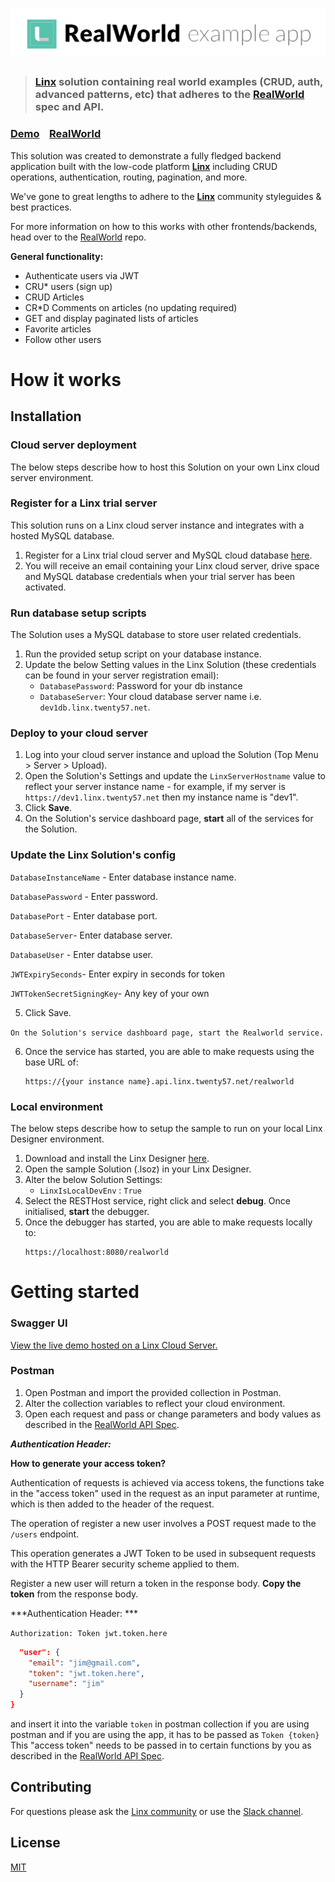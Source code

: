 # ![RealWorld Example App](logo.png)

> ### [Linx](https://linx.software/) solution containing real world examples (CRUD, auth, advanced patterns, etc) that adheres to the [RealWorld](https://github.com/gothinkster/realworld) spec and API.


### [Demo](https://demo.api.linx.twenty57.net/realworld/swagger/)&nbsp;&nbsp;&nbsp;&nbsp;[RealWorld](https://github.com/gothinkster/realworld)

This solution was created to demonstrate a fully fledged backend application built with the low-code platform **[Linx](https://linx.software/)** including CRUD operations, authentication, routing, pagination, and more.

We've gone to great lengths to adhere to the **[Linx](https://linx.software/)** community styleguides & best practices.

For more information on how to this works with other frontends/backends, head over to the [RealWorld](https://github.com/gothinkster/realworld) repo.

**General functionality:**

- Authenticate users via JWT 
- CRU* users (sign up)
- CRUD Articles
- CR*D Comments on articles (no updating required)
- GET and display paginated lists of articles
- Favorite articles
- Follow other users

# How it works

## Installation

### Cloud server deployment

The below steps describe how to host this Solution on your own Linx cloud server environment.

### Register for a Linx trial server
This solution runs on a Linx cloud server instance and integrates with a hosted MySQL database.

1. Register for a Linx trial cloud server and MySQL cloud database [here](https://linx.software/server-buy2/).
2. You will receive an email containing your Linx cloud server, drive space and MySQL database credentials when your trial server has been activated.

### Run database setup scripts
The Solution uses a MySQL database to store user related credentials.
1. Run the provided setup script on your database instance.
3. Update the below Setting values in the Linx Solution (these credentials can be found in your server registration email):
   - `DatabasePassword`: Password for your db instance
   - `DatabaseServer`: Your cloud database server name i.e. `dev1db.linx.twenty57.net`.


### Deploy to your cloud server

1. Log into your cloud server instance and upload the Solution (Top Menu > Server > Upload).
3. Open the Solution's Settings and update the `LinxServerHostname` value to reflect your server instance name -  for example, if my server is `https://dev1.linx.twenty57.net` then my instance name is "dev1".
4. Click __Save__.
3. On the Solution's service dashboard page, __start__ all of the services for the Solution.   

### Update the Linx Solution's config

`DatabaseInstanceName` - Enter database instance name.

`DatabasePassword` - Enter password.

`DatabasePort` - Enter database port.

`DatabaseServer`- Enter database server.

`DatabaseUser` - Enter databse user.

`JWTExpirySeconds`- Enter expiry in seconds for token

`JWTTokenSecretSigningKey`- Any key of your own

5. Click Save.

`On the Solution's service dashboard page, start the Realworld service.`
 
6. Once the service has started, you are able to make requests using the base URL of:
   ```
   https://{your instance name}.api.linx.twenty57.net/realworld
   ```

### Local environment
The below steps describe how to setup the sample to run on your local Linx Designer environment.

1. Download and install the Linx Designer [here](https://linx.software/server-buy2/).
1. Open the sample Solution (.lsoz) in your Linx Designer.
2. Alter the below Solution Settings:
    - `LinxIsLocalDevEnv` : `True`
3. Select the RESTHost service, right click and select __debug__. Once initialised, **start** the debugger.
4. Once the debugger has started, you are able to make requests locally to:
   ```
   https://localhost:8080/realworld
   ```

# Getting started
### Swagger UI

[View the live demo hosted on a Linx Cloud Server.](https://demo.api.linx.twenty57.net/realworld/swagger/)

### Postman
1. Open Postman and import the provided collection in Postman.
2. Alter the collection variables to reflect your cloud environment. 
3. Open each request and pass or change parameters and body values as described in the [RealWorld API Spec](https://github.com/gothinkster/realworld/tree/main/api).

***Authentication Header:***

****How to generate your access token?****

Authentication of requests is achieved via access tokens, the functions take in the "access token" used in the request as an input parameter at runtime, which is then added to the header of the request.

The operation of register a new user involves a POST request made to the  `/users` endpoint.

This operation generates a JWT Token to be used in subsequent requests with the HTTP Bearer security scheme applied to them.

Register a new user will return a token in the response body.  **Copy the token** from the response body. 

***Authentication Header: ***

`Authorization: Token jwt.token.here`

```JSON
  "user": {
    "email": "jim@gmail.com",
    "token": "jwt.token.here",
    "username": "jim"    
  }
}
```
and insert it into the variable `token` in postman collection if you are using postman and if you are using the app, it has to be passed as `Token {token}`  
This "access token" needs to be passed in to certain functions by you as described in the [RealWorld API Spec](https://github.com/gothinkster/realworld/tree/main/api).


## Contributing

For questions please ask the [Linx community](https://linx/software/community) or use the [Slack channel](https://linxsoftware.slack.com/archives/C01FLBC1XNX). 

## License

[MIT](https://github.com/linx-software/template-repo/blob/main/LICENSE.txt)



